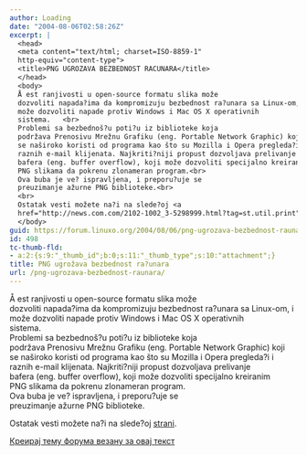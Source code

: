 ```yaml
---
author: Loading
date: "2004-08-06T02:58:26Z"
excerpt: |
  <head>
  <meta content="text/html; charset=ISO-8859-1"
  http-equiv="content-type">
  <title>PNG UGROZAVA BEZBEDNOST RACUNARA</title>
  </head>
  <body>
  Å est ranjivosti u open-source formatu slika može
  dozvoliti napada?ima da kompromizuju bezbednost ra?unara sa Linux-om, i
  može dozvoliti napade protiv Windows i Mac OS X operativnih
  sistema.   <br>
  Problemi sa bezbednoš?u poti?u iz biblioteke koja
  podržava Prenosivu Mrežnu Grafiku (eng. Portable Network Graphic) koji
  se naširoko koristi od programa kao što su Mozilla i Opera pregleda?i i
  raznih e-mail klijenata. Najkriti?niji propust dozvoljava prelivanje
  bafera (eng. buffer overflow), koji može dozvoliti specijalno kreiranim
  PNG slikama da pokrenu zlonameran program.<br>
  Ova buba je ve? ispravljena, i preporu?uje se
  preuzimanje ažurne PNG biblioteke.<br>
  <br>
  Ostatak vesti možete na?i na slede?oj <a
  href="http://news.com.com/2102-1002_3-5298999.html?tag=st.util.print">strani</a>.<br>
  </body>
guid: https://forum.linuxo.org/2004/08/06/png-ugrozava-bezbednost-raunara/
id: 498
tc-thumb-fld:
- a:2:{s:9:"_thumb_id";b:0;s:11:"_thumb_type";s:10:"attachment";}
title: PNG ugrožava bezbednost ra?unara
url: /png-ugrozava-bezbednost-raunara/
---
```

  
  
Å est ranjivosti u open-source formatu slika može  
dozvoliti napada?ima da kompromizuju bezbednost ra?unara sa Linux-om, i  
može dozvoliti napade protiv Windows i Mac OS X operativnih  
sistema.  
Problemi sa bezbednoš?u poti?u iz biblioteke koja  
podržava Prenosivu Mrežnu Grafiku (eng. Portable Network Graphic) koji  
se naširoko koristi od programa kao što su Mozilla i Opera pregleda?i i  
raznih e-mail klijenata. Najkriti?niji propust dozvoljava prelivanje  
bafera (eng. buffer overflow), koji može dozvoliti specijalno kreiranim  
PNG slikama da pokrenu zlonameran program.  
Ova buba je ve? ispravljena, i preporu?uje se  
preuzimanje ažurne PNG biblioteke.</p> 

Ostatak vesti možete na?i na slede?oj [strani](http://news.com.com/2102-1002_3-5298999.html?tag=st.util.print).  
</body><!--break-->

[Креирај тему форума везану за овај текст](https://linuxo.org/nova-tema-na-forumu/?se_pid=498)